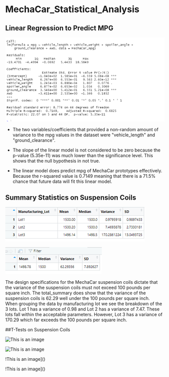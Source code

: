# MechaCar_Statistical_Analysis

## Linear Regression to Predict MPG

![This is an image](https://github.com/KyHicks/MechaCar_Statistical_Analysis/blob/main/images/deliverable%201%20screenshot.PNG)
* The two variables/coefficients that provided a non-random amount of variance to the mpg values in the dataset were "vehicle_length" and "ground_clearance".

* The slope of the linear model is not considered to be zero because the p-value (5.35e-11)  was much lower than the significance level.  This shows that the null bypothesis in not true.

*  The linear model does predict mpg of MechaCar prototypes effectively.  Because the r-squared value is 0.7149 meaning that there is a 71.5% chance that future data will fit this linear model.

## Summary Statistics on Suspension Coils

![This is an image](https://github.com/KyHicks/MechaCar_Statistical_Analysis/blob/main/images/lot_summary.PNG)

![This is an image](https://github.com/KyHicks/MechaCar_Statistical_Analysis/blob/main/images/total_summary.PNG)

The design specifications for the MechaCar suspension coils dictate that the variance of the suspension coils must not exceed 100 pounds per square inch. The total_summary does show that the variance of the suspension coils is 62.29 well under the 100 pounds per square inch.  
When grouping the data by manufacturing lot we see the breakdown of the 3 lots.  Lot 1 has a variance of 0.98 and Lot 2 has a variance of 7.47.  These lots fall within the acceptable parameters.  However, Lot 3 has a variance of 170.29 which far exceeds the 100 pounds per square inch.

##T-Tests on Suspension Coils

![This is an image]()

![This is an image]()

!This is an image]()

!This is an image]()


